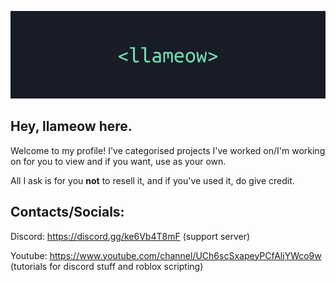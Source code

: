 ![](https://github.com/llameow/llameow/blob/main/llameow.jpg)
## Hey, llameow here.
Welcome to my profile! I've categorised projects I've worked on/I'm working on for you to view and if you want, use as your own.


All I ask is for you **not** to resell it, and if you've used it, do give credit.



## Contacts/Socials: 
Discord: 
https://discord.gg/ke6Vb4T8mF (support server) 

Youtube: 
https://www.youtube.com/channel/UCh6scSxapeyPCfAljYWco9w (tutorials for discord stuff and roblox scripting)



